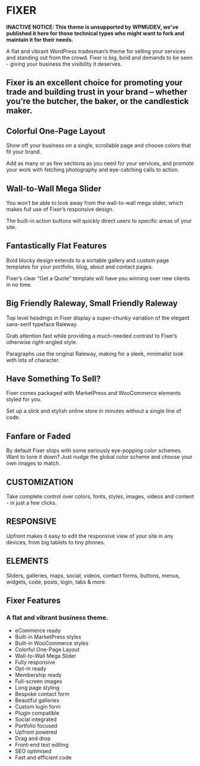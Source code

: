 # FIXER

**INACTIVE NOTICE: This theme is unsupported by WPMUDEV, we've published it here for those technical types who might want to fork and maintain it for their needs.**

A flat and vibrant WordPress tradesman’s theme for selling your services and standing out from the crowd. Fixer is big, bold and demands to be seen - giving your business the visibility it deserves.

## Fixer is an excellent choice for promoting your trade and building trust in your brand – whether you’re the butcher, the baker, or the candlestick maker.

## Colorful One-Page Layout

Show off your business on a single, scrollable page and choose colors that fit your brand.

Add as many or as few sections as you need for your services, and promote your work with fetching photography and eye-catching calls to action.

## Wall-to-Wall Mega Slider

You won’t be able to look away from the wall-to-wall mega slider, which makes full use of Fixer’s responsive design.

The built-in action buttons will quickly direct users to specific areas of your site.

## Fantastically Flat Features

Bold blocky design extends to a sortable gallery and custom page templates for your portfolio, blog, about and contact pages.

Fixer’s clear “Get a Quote” template will have you winning over new clients in no time.

## Big Friendly Raleway, Small Friendly Raleway

Top level headings in Fixer display a super-chunky variation of the elegant sans-serif typeface Raleway.

Grab attention fast while providing a much-needed contrast to Fixer’s otherwise right-angled style.

Paragraphs use the original Raleway, making for a sleek, minimalist look with lots of character.

## Have Something To Sell?

Fixer comes packaged with MarketPress and WooCommerce elements styled for you.

Set up a slick and stylish online store in minutes without a single line of code.


## Fanfare or Faded

By default Fixer ships with some seriously eye-popping color schemes. Want to tone it down? Just nudge the global color scheme and choose your own images to match.

## CUSTOMIZATION

Take complete control over colors, fonts, styles, images, videos and content - in just a few clicks.

## RESPONSIVE

Upfront makes it easy to edit the responsive view of your site in any devices, from big tablets to tiny phones.

## ELEMENTS

Sliders, galleries, maps, social, videos, contact forms, buttons, menus, widgets, code, posts, login, tabs & more.

## Fixer Features

### A flat and vibrant business theme.

* eCommerce ready
* Built-in MarketPress styles
* Built-in WooCommerce styles
* Colorful One-Page Layout
* Wall-to-Wall Mega Slider
* Fully responsive
* Opt-in ready
* Membership ready
* Full-screen images
* Long page styling
* Bespoke contact form
* Beautiful galleries
* Custom login form
* Plugin compatible
* Social integrated
* Portfolio focused
* Upfront powered
* Drag and drop
* Front-end text editing
* SEO optimised
* Fast and efficient code

